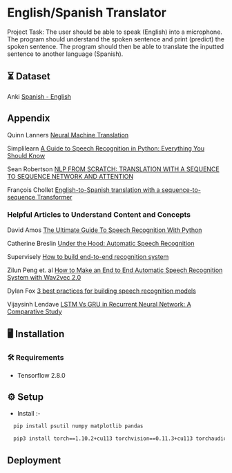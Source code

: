 
# English/Spanish Translator

Project Task:
The user should be able to speak (English) into a microphone. The program should understand the spoken sentence and print (predict) the spoken sentence. The program should then be able to translate the inputted sentence to another language (Spanish).

## ⏳ Dataset
Anki [Spanish - English](https://www.manythings.org/anki/)

## Appendix
Quinn Lanners [Neural Machine Translation](https://towardsdatascience.com/neural-machine-translation-15ecf6b0b)

Simplilearn [A Guide to Speech Recognition in Python: Everything You Should Know](https://www.simplilearn.com/tutorials/python-tutorial/speech-recognition-in-python)

Sean Robertson [NLP FROM SCRATCH: TRANSLATION WITH A SEQUENCE TO SEQUENCE NETWORK AND ATTENTION](https://pytorch.org/tutorials/intermediate/seq2seq_translation_tutorial.html)

François Chollet [English-to-Spanish translation with a sequence-to-sequence Transformer](https://keras.io/examples/nlp/neural_machine_translation_with_transformer/)

### Helpful Articles to Understand Content and Concepts
David Amos [The Ultimate Guide To Speech Recognition With Python](https://realpython.com/python-speech-recognition/)

Catherine Breslin [Under the Hood: Automatic Speech Recognition](https://www.cobaltspeech.com/coblog/2019/10/17/under-the-hood-automatic-speech-recognition)

Supervisely [How to build end-to-end recognition system](https://www.youtube.com/watch?v=uVbOckyUemo)

Zilun Peng et. al [How to Make an End to End Automatic Speech Recognition System with Wav2vec 2.0](https://medium.com/georgian-impact-blog/how-to-make-an-end-to-end-automatic-speech-recognition-system-with-wav2vec-2-0-dca6f8759920)

Dylan Fox [3 best practices for building speech recognition models](https://www.redhat.com/architect/speech-recognition-tips)

Vijaysinh Lendave [LSTM Vs GRU in Recurrent Neural Network: A Comparative Study](https://analyticsindiamag.com/lstm-vs-gru-in-recurrent-neural-network-a-comparative-study/)


## 🖥️ Installation

### 🛠️ Requirements
- Tensorflow 2.8.0
    
## ⚙️ Setup
- Install :-
```bash
  pip install psutil numpy matplotlib pandas
```
```bash
  pip3 install torch==1.10.2+cu113 torchvision==0.11.3+cu113 torchaudio===0.10.2+cu113 -f https://download.pytorch.org/whl/cu113/torch_stable.html
```

## Deployment





